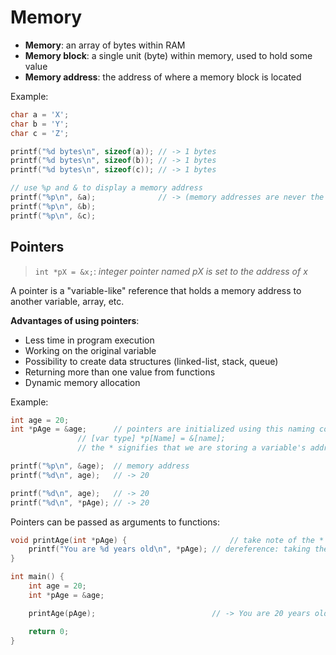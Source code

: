 # Memory

- **Memory**: an array of bytes within RAM
- **Memory block**: a single unit (byte) within memory, used to hold some value
- **Memory address**: the address of where a memory block is located

Example:

```c
char a = 'X';
char b = 'Y';
char c = 'Z';

printf("%d bytes\n", sizeof(a)); // -> 1 bytes
printf("%d bytes\n", sizeof(b)); // -> 1 bytes
printf("%d bytes\n", sizeof(c)); // -> 1 bytes

// use %p and & to display a memory address
printf("%p\n", &a);              // -> (memory addresses are never the same)
printf("%p\n", &b);
printf("%p\n", &c);
```

## Pointers

> `int *pX = &x;`: *integer pointer named pX is set to the address of x*

A pointer is a "variable-like" reference that holds a memory address to another variable, array, etc.

**Advantages of using pointers**:
- Less time in program execution
- Working on the original variable
- Possibility to create data structures (linked-list, stack, queue)
- Returning more than one value from functions
- Dynamic memory allocation

Example:

```c
int age = 20;
int *pAge = &age;      // pointers are initialized using this naming convention:
		       // [var type] *p[Name] = &[name];
		       // the * signifies that we are storing a variable's address

printf("%p\n", &age);  // memory address
printf("%d\n", age);   // -> 20

printf("%d\n", age);   // -> 20
printf("%d\n", *pAge); // -> 20
```

Pointers can be passed as arguments to functions:

```c
void printAge(int *pAge) {                       // take note of the *
	printf("You are %d years old\n", *pAge); // dereference: taking the value from the address stored in pAge
}

int main() {
	int age = 20;
	int *pAge = &age;

	printAge(pAge);                          // -> You are 20 years old

	return 0;
}
```
